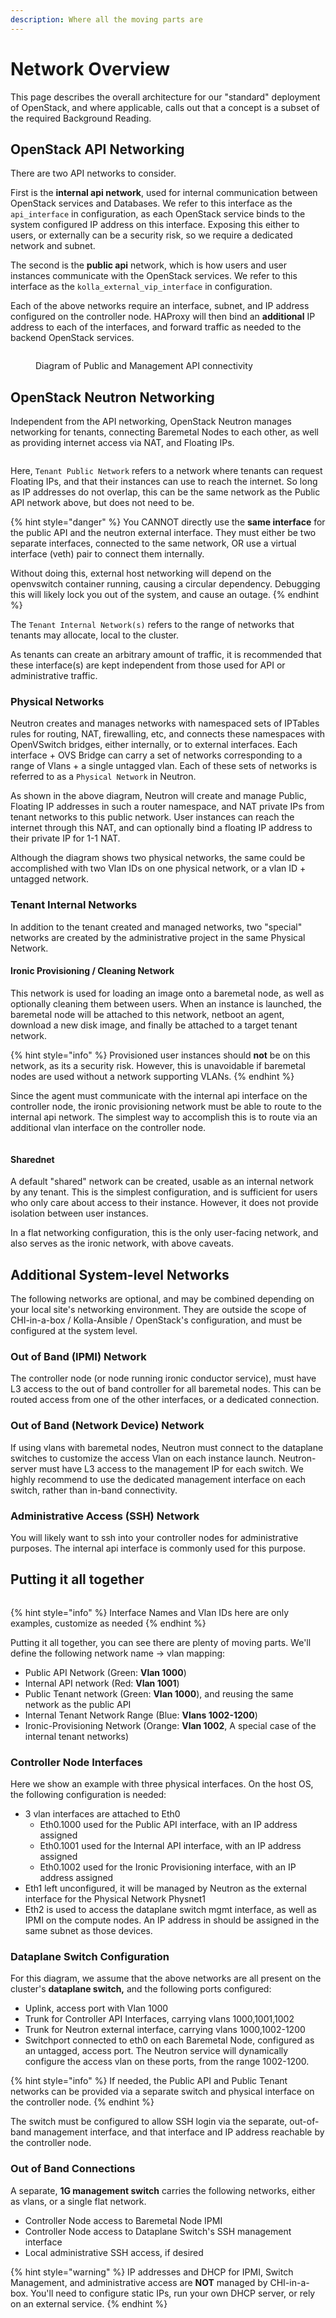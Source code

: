 ```yaml
---
description: Where all the moving parts are
---
```


# Network Overview

This page describes the overall architecture for our "standard" deployment of OpenStack, and where applicable, calls out that a concept is a subset of the required Background Reading.

## OpenStack API Networking

There are two API networks to consider.&#x20;

First is the **internal api network**, used for internal communication between OpenStack services and Databases. We refer to this interface as the `api_interface` in configuration, as each OpenStack service binds to the system configured IP address on this interface. Exposing this either to users, or externally can be a security risk, so we require a dedicated network and subnet.&#x20;

The second is the **public api** network, which is how users and user instances communicate with the OpenStack services. We refer to this interface as the `kolla_external_vip_interface` in configuration.

Each of the above networks require an interface, subnet, and IP address configured on the controller node. HAProxy will then bind an **additional** IP address to each of the interfaces, and forward traffic as needed to the backend OpenStack services.

<figure><img src="../.gitbook/assets/Neutron Networking-API Networks.drawio (1).svg" alt=""><figcaption><p>Diagram of Public and Management API connectivity</p></figcaption></figure>

## OpenStack Neutron Networking

Independent from the API networking, OpenStack Neutron manages networking for tenants, connecting Baremetal Nodes to each other, as well as providing internet access via NAT, and Floating IPs.

<figure><img src="../.gitbook/assets/Neutron Networking-Neutron Networks.drawio (1).svg" alt=""><figcaption></figcaption></figure>

Here, `Tenant Public Network` refers to a network where tenants can request Floating IPs, and that their instances can use to reach the internet. So long as IP addresses do not overlap, this can be the same network as the Public API network above, but does not need to be.

{% hint style="danger" %}
You CANNOT directly use the **same interface** for the public API and the neutron external interface. They must either be two separate interfaces, connected to the same network, OR use a virtual interface (veth) pair to connect them internally.

Without doing this, external host networking will depend on the openvswitch container running, causing a circular dependency. Debugging this will likely lock you out of the system, and cause an outage.
{% endhint %}

The `Tenant Internal Network(s)` refers to the range of networks that tenants may allocate, local to the cluster.

As tenants can create an arbitrary amount of traffic, it is recommended that these interface(s) are kept independent from those used for API or administrative traffic.

### Physical Networks

Neutron creates and manages networks with namespaced sets of IPTables rules for routing, NAT, firewalling, etc, and connects these namespaces with OpenVSwitch bridges, either internally, or to external interfaces. Each interface + OVS Bridge can carry a set of networks corresponding to a range of Vlans + a single untagged vlan. Each of these sets of networks is referred to as a `Physical Network` in Neutron.

As shown in the above diagram, Neutron will create and manage Public, Floating IP addresses in such a router namespace, and NAT private IPs from tenant networks to this public network. User instances can reach the internet through this NAT, and can optionally bind a floating IP address to their private IP for 1-1 NAT.

Although the diagram shows two physical networks, the same could be accomplished with two Vlan IDs on one physical network, or a vlan ID + untagged network.

### Tenant Internal Networks

In addition to the tenant created and managed networks, two "special" networks are created by the administrative project in the same Physical Network.&#x20;

#### Ironic Provisioning / Cleaning Network

This network is used for loading an image onto a baremetal node, as well as optionally cleaning them between users. When an instance is launched, the baremetal node will be attached to this network, netboot an agent, download a new disk image, and finally be attached to a target tenant network.

{% hint style="info" %}
Provisioned user instances should **not** be on this network, as its a security risk. However, this is unavoidable if baremetal nodes are used without a network supporting VLANs.
{% endhint %}

Since the agent must communicate with the internal api interface on the controller node, the ironic provisioning network must be able to route to the internal api network. The simplest way to accomplish this is to route via an additional vlan interface on the controller node.

<figure><img src="../.gitbook/assets/Neutron Networking-Ironic Provisioning.drawio.svg" alt=""><figcaption></figcaption></figure>

#### Sharednet

A default "shared" network can be created, usable as an internal network by any tenant. This is the simplest configuration, and is sufficient for users who only care about access to their instance. However, it does not provide isolation between user instances.

In a flat networking configuration, this is the only user-facing network, and also serves as the ironic network, with above caveats.

## Additional System-level Networks

The following networks are optional, and may be combined depending on your local site's networking environment. They are outside the scope of CHI-in-a-box / Kolla-Ansible / OpenStack's configuration, and must be configured at the system level.

### Out of Band (IPMI) Network

The controller node (or node running ironic conductor service), must have L3 access to the out of band controller for all baremetal nodes. This can be routed access from one of the other interfaces, or a dedicated connection.

### Out of Band (Network Device) Network

If using vlans with baremetal nodes, Neutron must connect to the dataplane switches to customize the access Vlan on each instance launch. Neutron-server must have L3 access to the management IP for each switch. We highly recommend to use the dedicated management interface on each switch, rather than in-band connectivity.

### Administrative Access (SSH) Network

You will likely want to ssh into your controller nodes for administrative purposes. The internal api interface is commonly used for this purpose.

## Putting it all together

<figure><img src="../.gitbook/assets/Neutron Networking-Putting it all together.drawio (2).svg" alt=""><figcaption></figcaption></figure>

{% hint style="info" %}
Interface Names and Vlan IDs here are only examples, customize as needed
{% endhint %}

Putting it all together, you can see there are plenty of moving parts. We'll define the following network name -> vlan mapping:

* Public API Network (Green: **Vlan 1000**)
* Internal API network (Red: **Vlan 1001**)
* Public Tenant network (Green: **Vlan 1000**), and reusing the same network as the public API
* Internal Tenant Network Range (Blue: **Vlans 1002-1200**)
* Ironic-Provisioning Network (Orange: **Vlan 1002**, A special case of the internal tenant networks)

### Controller Node Interfaces

Here we show an example with three physical interfaces. On the host OS, the following configuration is needed:

* 3 vlan interfaces are attached to Eth0
  * Eth0.1000 used for the Public API interface, with an IP address assigned
  * Eth0.1001 used for the Internal API interface, with an IP address assigned
  * Eth0.1002 used for the Ironic Provisioning interface, with an IP address assigned
* Eth1 left unconfigured, it will be managed by Neutron as the external interface for the Physical Network Physnet1
* Eth2 is used to access the dataplane switch mgmt interface, as well as IPMI on the compute nodes. An IP address in should be assigned in the same subnet as those devices.

### Dataplane Switch Configuration

For this diagram, we assume that the above networks are all present on the cluster's **dataplane switch,** and the following ports configured:

* Uplink, access port with Vlan 1000
* Trunk for Controller API Interfaces, carrying vlans 1000,1001,1002
* Trunk for Neutron external interface, carrying vlans 1000,1002-1200
* Switchport connected to eth0 on each Baremetal Node, configured as an untagged, access port. The Neutron service will dynamically configure the access vlan on these ports, from the range 1002-1200.

{% hint style="info" %}
If needed, the Public API and Public Tenant networks can be provided via a separate switch and physical interface on the controller node.
{% endhint %}

The switch must be configured to allow SSH login via the separate, out-of-band management interface, and that interface and IP address reachable by the controller node.

### Out of Band Connections

A separate, **1G management switch** carries the following networks, either as vlans, or a single flat network.

* Controller Node access to Baremetal Node IPMI
* Controller Node access to Dataplane Switch's SSH management interface
* Local administrative SSH access, if desired

{% hint style="warning" %}
IP addresses and DHCP for IPMI, Switch Management, and administrative access are **NOT** managed by CHI-in-a-box. You'll need to configure static IPs, run your own DHCP server, or rely on an external service.
{% endhint %}



